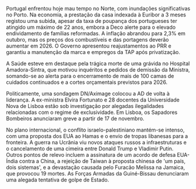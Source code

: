  Portugal enfrentou hoje mau tempo no Norte, com inundações significativas no Porto. Na economia, a prestação da casa indexada à Euribor a 3 meses registou uma subida, apesar da taxa de poupança dos portugueses ter atingido um máximo de 22 anos, embora a Deco alerte para o elevado endividamento de famílias reformadas. A inflação abrandou para 2,3% em outubro, mas os preços dos combustíveis e das portagens deverão aumentar em 2026. O Governo apresentou reajustamentos ao PRR e garantiu a manutenção da marca e empregos da TAP após privatização.

A Saúde esteve em destaque pela trágica morte de uma grávida no Hospital Amadora-Sintra, que motivou inquéritos e pedidos de demissão da Ministra, somando-se ao alerta para o encerramento de mais de 100 camas de cuidados continuados e a cortes orçamentais previstos para 2026.

Politicamente, uma sondagem DN/Aximage colocou a AD de volta à liderança. A ex-ministra Elvira Fortunato e 28 docentes da Universidade Nova de Lisboa estão sob investigação por alegadas ilegalidades relacionadas com o regime de exclusividade. Em Lisboa, os Sapadores Bombeiros anunciaram greve a partir de 17 de novembro.

No plano internacional, o conflito israelo-palestiniano mantém-se intenso, com uma proposta dos EUA ao Hamas e o envio de tropas libanesas para a fronteira. A guerra na Ucrânia viu novos ataques russos a infraestruturas e o cancelamento de uma cimeira entre Donald Trump e Vladimir Putin. Outros pontos de relevo incluem a assinatura de um acordo de defesa EUA-Índia contra a China, a rejeição de Taiwan à proposta chinesa de 'um país, dois sistemas', e a devastação causada pelo Furacão Melissa na Jamaica, que provocou 19 mortes. As Forças Armadas da Guiné-Bissau denunciaram uma alegada tentativa de golpe de Estado.